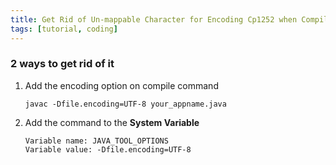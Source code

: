 ```yaml
---
title: Get Rid of Un-mappable Character for Encoding Cp1252 when Compiling Java
tags: [tutorial, coding]
---
```


### 2 ways to get rid of it

1. Add the encoding option on compile command

    ```terminal
    javac -Dfile.encoding=UTF-8 your_appname.java
    ```

2. Add the command to the **System Variable**

    ```terminal
    Variable name: JAVA_TOOL_OPTIONS
    Variable value: -Dfile.encoding=UTF-8
    ```
